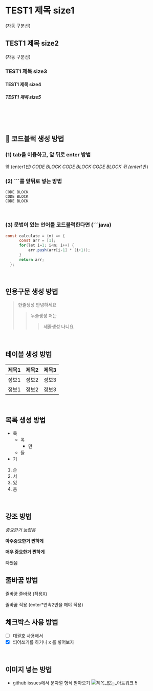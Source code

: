 # TEST1 제목 size1
(자동 구분선)
## TEST1 제목 size2
(자동 구분선)
### TEST1 제목  size3
#### TEST1 제목 size4
##### TEST1 제목 size5

<br>
<br>
<br>

## 🗿 코드블럭 생성 방법

### (1) tab을 이용하고, 앞 뒤로 enter 방법
앞 (enter*1번)
  CODE BLOCK
  CODE BLOCK
  CODE BLOCK
뒤 (enter*1번)
<br>

### (2) ```를 앞뒤로 넣는 방법
```
CODE BLOCK
CODE BLOCK
CODE BLOCK
```
<br>

### (3) 문법이 있는 언어를 코드블럭한다면 (```java)
```java
const calculate = (m) => {
      const arr = [1];
      for(let i=1; i<m; i++) {
          arr.push(arr[i-1] * (i+1));
      }
      return arr;
  };
```
<br>

## 인용구문 생성 방법
> 한줄생성
안녕하세요
>> 두줄생성
저는
>>> 세줄생성
나니요
<br>

## 테이블 생성 방법
제목1 | 제목2 | 제목3
---|---|---|
정보1 | 정보2 | 정보3
정보1 | 정보2 | 정보3
<br>

## 목록 생성 방법
* 목
  - 록
    + 만
  - 들
* 기

1. 순
2. 서
3. 있
4. 음
<br>

## 강조 방법
*중요한거 눕혔음*

**아주중요한거 찐하게**

__매우 중요한거 찐하게__

~~지웠음~~
<br>

## 줄바꿈 방법
줄바꿈
줄바꿈 (적용X)

줄바꿈 적용
(enter*연속2번을 해야 적용)
<br>

## 체크박스 사용 방법
- [ ] 대괄호 사용해서
- [x] 띄어쓰기를 하거나 x 를 넣어보자
<br>

## 이미지 넣는 방법
* github issues에서 문자열 형식 받아오기
![제목_없는_아트워크 5](https://user-images.githubusercontent.com/107349637/203889795-5d202bcb-7d1f-41d1-9835-e4b8688f1cbd.jpg)